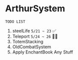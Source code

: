 # ArthurSystem

`TODO LIST`

1. steelLife `5/21 ~ 23` ✅
2. Teleport  `5/24 ~ 26` 👨‍💻
3. TotemStacking
4. OldCombatSystem
5. Apply EnchantBook Any Stuff